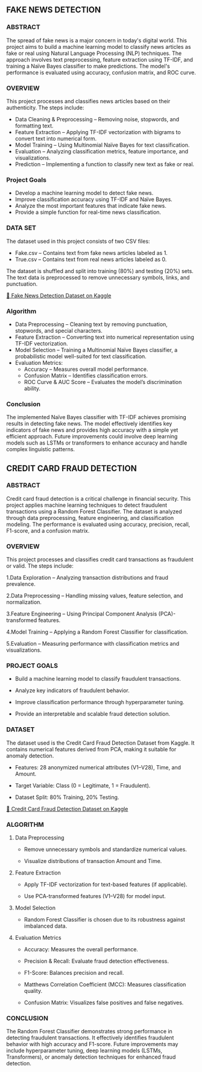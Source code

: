 
## FAKE NEWS DETECTION


### ABSTRACT

The spread of fake news is a major concern in today's digital world. This project aims to build a machine learning model to classify news articles as fake or real using Natural Language Processing (NLP) techniques. The approach involves text preprocessing, feature extraction using TF-IDF, and training a Naïve Bayes classifier to make predictions. The model's performance is evaluated using accuracy, confusion matrix, and ROC curve.



### OVERVIEW

 This project processes and classifies news articles based on their authenticity. The steps include:

- Data Cleaning & Preprocessing – Removing noise, stopwords, and formatting text.
- Feature Extraction – Applying TF-IDF vectorization with bigrams to convert text into numerical form.
- Model Training – Using Multinomial Naïve Bayes for text classification.
- Evaluation – Analyzing classification metrics, feature importance, and visualizations.
- Prediction – Implementing a function to classify new text as fake or real.


### Project Goals

- Develop a machine learning model to detect fake news.
- Improve classification accuracy using TF-IDF and Naïve Bayes.
- Analyze the most important features that indicate fake news.
- Provide a simple function for real-time news classification.


### DATA SET
The dataset used in this project consists of two CSV files:
   - Fake.csv – Contains text from fake news articles labeled as 1.
   - True.csv – Contains text from real news articles labeled as 0.

The dataset is shuffled and split into training (80%) and testing (20%) sets. The text data is preprocessed to remove unnecessary symbols, links, and punctuation.

[🔗 Fake News Detection Dataset on Kaggle](https://www.kaggle.com/datasets/jainpooja/fake-news-detection)


### Algorithm

- Data Preprocessing – Cleaning text by removing punctuation, stopwords, and special characters.
- Feature Extraction – Converting text into numerical representation using TF-IDF vectorization.
- Model Selection – Training a Multinomial Naïve Bayes classifier, a probabilistic model well-suited for text classification.
- Evaluation Metrics:
    - Accuracy – Measures overall model performance.
    - Confusion Matrix – Identifies classification errors.
    - ROC Curve & AUC Score – Evaluates the model’s discrimination ability.

### Conclusion

  The implemented Naïve Bayes classifier with TF-IDF achieves promising results in detecting fake news. The model effectively identifies key indicators of fake news and provides high accuracy with a simple yet efficient approach. Future improvements could involve deep learning models such as LSTMs or transformers to enhance accuracy and handle complex linguistic patterns.







## CREDIT CARD FRAUD DETECTION


### ABSTRACT
Credit card fraud detection is a critical challenge in financial security. This project applies machine learning techniques to detect fraudulent transactions using a Random Forest Classifier. The dataset is analyzed through data preprocessing, feature engineering, and classification modeling. The performance is evaluated using accuracy, precision, recall, F1-score, and a confusion matrix.


### OVERVIEW
This project processes and classifies credit card transactions as fraudulent or valid. The steps include:

1.Data Exploration – Analyzing transaction distributions and fraud prevalence.

2.Data Preprocessing – Handling missing values, feature selection, and normalization.

3.Feature Engineering – Using Principal Component Analysis (PCA)-transformed features.

4.Model Training – Applying a Random Forest Classifier for classification.

5.Evaluation – Measuring performance with classification metrics and visualizations.

### PROJECT GOALS
  - Build a machine learning model to classify fraudulent transactions.

  - Analyze key indicators of fraudulent behavior.

  - Improve classification performance through hyperparameter tuning.

  - Provide an interpretable and scalable fraud detection solution.

### DATASET
The dataset used is the Credit Card Fraud Detection Dataset from Kaggle. It contains numerical features derived from PCA, making it suitable for anomaly detection.

   - Features: 28 anonymized numerical attributes (V1–V28), Time, and Amount.

   - Target Variable: Class (0 = Legitimate, 1 = Fraudulent).

   - Dataset Split: 80% Training, 20% Testing.

[🔗 Credit Card Fraud Detection Dataset on Kaggle](https://www.kaggle.com/datasets/mlg-ulb/creditcardfraud/data)

### ALGORITHM
1. Data Preprocessing

    - Remove unnecessary symbols and standardize numerical values.

    - Visualize distributions of transaction Amount and Time.

2. Feature Extraction

    - Apply TF-IDF vectorization for text-based features (if applicable).

    - Use PCA-transformed features (V1–V28) for model input.

3. Model Selection

    - Random Forest Classifier is chosen due to its robustness against imbalanced data.

4. Evaluation Metrics

   - Accuracy: Measures the overall performance.

   - Precision & Recall: Evaluate fraud detection effectiveness.

   - F1-Score: Balances precision and recall.

   - Matthews Correlation Coefficient (MCC): Measures classification quality.

   - Confusion Matrix: Visualizes false positives and false negatives.

### CONCLUSION
The Random Forest Classifier demonstrates strong performance in detecting fraudulent transactions. It effectively identifies fraudulent behavior with high accuracy and F1-score. Future improvements may include hyperparameter tuning, deep learning models (LSTMs, Transformers), or anomaly detection techniques for enhanced fraud detection.






